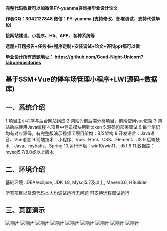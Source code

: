 
**完整代码收费可以加微信FY-yuanma咨询接毕业设计论文**

**作者QQ：3042127848 微信：FY-yuanma (支持修改、部署调试、支持代做毕设)**

**接网站建设、小程序、H5、APP、各种系统等**

**选题+开题报告+任务书+程序定制+安装调试+论文+答辩ppt都可以做**

**毕业设计所有选题地址： https://github.com/Good-Night-Unicorn?tab=repositories**

## 基于SSM+Vue的停车场管理小程序+LW(源码+数据库)

## 一、系统介绍
1.项目由小程序与后台网站组成
2.网站为前后端分离项目，前端使用vue框架
3.网站后端使用Java编程
4.项目中登录模块用到token
5.源码包部署调试
6.每个笔记均有对应源码，有完整版演示视频
7.项目架构：B/S架构
8.开发语言：Java语音、Vue语言
9.前端技术：小程序、Vue、Html、CSS、Element、JS
9.后端技术：Java、mybatis、Spring
10.运行环境：win10/win11、jdk1.8
11.数据库：mysql5.7/8.0或以上版本


## 二、环境介绍

基础环境 :IDEA/eclipse, JDK 1.8, Mysql5.7及以上, Maven3.6, HBuilder

所有项目以及源代码本人均调试运行无问题 可支持远程调试运行

## 三、页面演示
![图片](https://github.com/user-attachments/assets/41cb28bc-ae15-459d-8609-f6a9f6971fcf)
![图片](https://github.com/user-attachments/assets/0ae01d3f-eb25-4460-8714-c8cdf9be7d55)
![图片](https://github.com/user-attachments/assets/4ecbad6e-54e0-49c0-92af-33ec021d96da)
![图片](https://github.com/user-attachments/assets/7bd66c3c-852d-4f2c-be4a-7de2ef45e434)
![图片](https://github.com/user-attachments/assets/7bae9fdb-373a-4369-bcb6-c6b9da96cb6e)
![图片](https://github.com/user-attachments/assets/f88cae5e-1bba-4fca-a6c5-3b7759ace5e8)
![图片](https://github.com/user-attachments/assets/97004277-976e-4599-a7d1-59d5170457ec)
![图片](https://github.com/user-attachments/assets/ba51f97f-7a19-4782-a4cd-867cb13f9b53)
![图片](https://github.com/user-attachments/assets/023f377b-6abe-4450-b30e-70645975951d)
